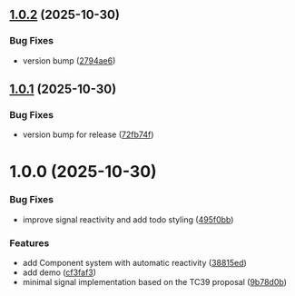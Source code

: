 ## [1.0.2](https://github.com/brnrdog/xote/compare/v1.0.1...v1.0.2) (2025-10-30)


### Bug Fixes

* version bump ([2794ae6](https://github.com/brnrdog/xote/commit/2794ae697f5c3448d946b9fc5c7d1c0defa8be1a))

## [1.0.1](https://github.com/brnrdog/xote/compare/v1.0.0...v1.0.1) (2025-10-30)


### Bug Fixes

* version bump for release ([72fb74f](https://github.com/brnrdog/xote/commit/72fb74f2cf3d4a2389daf5363457d5d7ad4eaed1))

# 1.0.0 (2025-10-30)


### Bug Fixes

* improve signal reactivity and add todo styling ([495f0bb](https://github.com/brnrdog/xote/commit/495f0bb52eaa8de89214f957f30b078f07029569))


### Features

* add Component system with automatic reactivity ([38815ed](https://github.com/brnrdog/xote/commit/38815ed3d1400c5511b790011d60081b317a69ac))
* add demo ([cf3faf3](https://github.com/brnrdog/xote/commit/cf3faf34c07d85a60d78d5f9539d2e2132f3b85a))
* minimal signal implementation based on the TC39 proposal ([9b78d0b](https://github.com/brnrdog/xote/commit/9b78d0b62ba21c953d909459036246f334b6613e))

